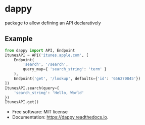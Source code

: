 # dappy

package to allow defining an API declaratively


## Example

```python
from dappy import API, Endpoint
ItunesAPI = API('itunes.apple.com', [
    Endpoint(
        'search', '/search',
        query_map={ 'search_string': 'term' }
    ),
    Endpoint('get', '/lookup', defaults={'id': '656270845'})
])
ItunesAPI.search(query={
    'search_string': 'Hello, World'
})
ItunesAPI.get()
```

* Free software: MIT license
* Documentation: https://dappy.readthedocs.io.
